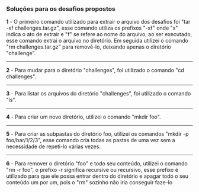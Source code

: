### Soluções para os desafios propostos

**1**  -  O primeiro comando utilizado para extrair o arquivo dos desafios foi "tar -xf challenges.tar.gz", esse comando utiliza os prefixos "-xf" onde "x" indica o ato de extrair e "f" se refere ao nome do arquivo,
ao ser executado, esse comando extrai o arquivo no diretório. Em seguida utilizei o comando "rm challenges.tar.gz" para removê-lo, deixando apenas o diretório "challenge".

---

**2**  - Para mudar para o diretório "challenges", foi utilizado o comando "cd challenges".

---

**3** - Para listar os arquivos do diretório "challenges", foi utilizado o comando "ls".

---

**4** - Para criar um novo diretório, utilizei o comando "mkdir foo".

---

**5** - Para criar as subpastas do diretório foo, utilizei os comandos "mkdir -p foo/bar/1/2/3", esse comando cria todas as pastas de uma vez sem a necessidade de repeti-lo várias vezes.

---
**6** - Para remover o diretório "foo" e todo seu conteúdo, utilizei o comando "rm -r foo", o prefixo -r significa recursive ou recursivo, esse prefixo é utilizado para que ele possa entrar dentro do diretório e apagar todo o seu conteúdo um por um, pois o "rm" sozinho não iria conseguir faze-lo



